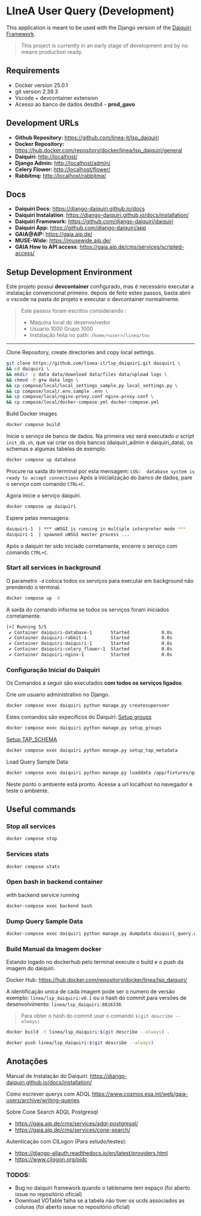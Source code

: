 # LIneA User Query (Development)

This application is meant to be used with the Django version of the [Daiquiri Framework](https://github.com/aipescience/django-daiquiri).

>This project is currently in an early stage of development and by no means production ready.

## Requirements

- Docker version 25.0.1
- git version 2.39.3
- Vscode + devcontainer extension
- Acesso ao banco de dados desdb4 - **prod_gavo**


## Development URLs

- **Github Repository:** <https://github.com/linea-it/lsp_daiquiri>
- **Docker Repository:** <https://hub.docker.com/repository/docker/linea/lsp_daiquiri/general>
- **Daiquiri:** <http://localhost/>
- **Django Admin:** <http://localhost/admin/>
- **Celery Flower:** <http://localhost/flower/>
- **Rabbitmq:** <http://localhost/rabbitmq/>


## Docs

- **Daiquiri Docs:** <https://django-daiquiri.github.io/docs>
- **Daiquiri Instalation**: <https://django-daiquiri.github.io/docs/installation/>
- **Daiquiri Framework:** <https://github.com/django-daiquiri/daiquiri>
- **Daiquiri App:** <https://github.com/django-daiquiri/app>
- **GAIA@AIP:** <https://gaia.aip.de/>
- **MUSE-Wide:** <https://musewide.aip.de/>
- **GAIA How to API access**: <https://gaia.aip.de/cms/services/scripted-access/>

## Setup Development Environment

Este projeto possui **devcontainer** configurado, mas é necessário executar a instalação convencional primeiro. depois de feito estes passos, basta abrir o vscode na pasta do projeto e executar o devcontainer normalmente.


>Este passos foram escritos considerando :
>
>- Maquina local do desenvolvedor
>- Usuario 1000 Grupo 1000
>- Instalação feita no path: `/home/<user>/linea/tno`

---

Clone Repository, create directories and copy local settings.

```bash
git clone https://github.com/linea-it/lsp_daiquiri.git daiquiri \
&& cd daiquiri \
&& mkdir -p data data/download data/files data/upload logs \
&& chmod -R g+w data logs \
&& cp compose/local/local_settings_sample.py local_settings.py \
&& cp compose/local/.env.sample .env \
&& cp compose/local/nginx-proxy.conf nginx-proxy.conf \
&& cp compose/local/docker-compose.yml docker-compose.yml 

```

Build Docker images

```bash
docker compose build
```

Inicie o serviço de banco de dados. Na primeira vez será executado o script `init_db.sh`, que vai criar os dois bancos (daiquiri_admin e daiquiri_data), os schemas e algumas tabelas de exemplo.

```bash
docker compose up database
```

Procure na saida do terminal por esta mensagem: `LOG:  database system is ready to accept connections`
Após a inicialização do banco de dados, pare o serviço com comando `CTRL+C`. 

Agora inicie o serviço daiquiri.
```bash
docker compose up daiquiri
```
Espere pelas mensagens: 
```bash
daiquiri-1  | *** uWSGI is running in multiple interpreter mode ***
daiquiri-1  | spawned uWSGI master process ...
```
Após o daiquiri ter sido iniciado corretamente, encerre o serviço com comando `CTRL+C`. 

### Start all services in background
O parametro `-d` coloca todos os serviços para executar em background não prendendo o terminal. 

```bash
docker compose up -d
```

A saida do comando informa se todos os serviços foram iniciados corretamente. 

```bash
[+] Running 5/5
 ✔ Container daiquiri-database-1       Started            0.0s  
 ✔ Container daiquiri-rabbit-1         Started            0.0s
 ✔ Container daiquiri-daiquiri-1       Started            0.0s
 ✔ Container daiquiri-celery_flower-1  Started            0.0s
 ✔ Container daiquiri-nginx-1          Started            0.0s
```


### Configuração Inicial do Daiquiri

Os Comandos a seguir são executados **com todos os serviços ligados**.

Crie um usuario administrativo no Django.
```bash
docker compose exec daiquiri python manage.py createsuperuser
```
Estes comandos são expecificos do Daiquiri:
[Setup groups](https://django-daiquiri.github.io/docs/administration/)

```bash
docker compose exec daiquiri python manage.py setup_groups
```

[Setup TAP_SCHEMA](https://django-daiquiri.github.io/docs/administration/)

```bash
docker compose exec daiquiri python manage.py setup_tap_metadata
```

Load Query Sample Data

```bash
docker compose exec daiquiri python manage.py loaddata /app/fixtures/query_samples.json
```

Neste ponto o ambiente está pronto. Acesse a url localhost no navegador e teste o ambiente.

## Useful commands

### Stop all services

```bash
docker compose stop
```

### Services stats

```bash
docker compose stats
```

### Open bash in backend container

with backend service running

```bash
docker-compose exec backend bash
```

### Dump Query Sample Data

```bash
docker-compose exec daiquiri python manage.py dumpdata daiquiri_query.example > daiquiri/fixtures/query_samples.json
```

### Build Manual da Imagem docker
Estando logado no dockerhub pelo terminal execute o build e o push da imagem do daiquiri.

Docker Hub: <https://hub.docker.com/repository/docker/linea/lsp_daiquiri/>

A identificação unica de cada imagem pode ser o numero de versão exemplo: `linea/lsp_daiquiri:v0.1` ou o hash do commit para versões de desenvolvimento: `linea/lsp_daiquiri:8816330`. 

>Para obter o hash do commit usar o comando `$(git describe --always)`

```bash
docker build -t linea/lsp_daiquiri:$(git describe --always) .

docker push linea/lsp_daiquiri:$(git describe --always)
```

## Anotações

Manual de Instalação do Daiquiri: <https://django-daiquiri.github.io/docs/installation/>

Como escrever querys com ADQL <https://www.cosmos.esa.int/web/gaia-users/archive/writing-queries>

Sobre Cone Search ADQL Postgresql

* <https://gaia.aip.de/cms/services/adql-postgresql/>
* <https://gaia.aip.de/cms/services/cone-search/>

Autenticação com CILogon (Para estudo/testes):

* <https://django-allauth.readthedocs.io/en/latest/providers.html>
* <https://www.cilogon.org/oidc>



### TODOS: 

- Bug no daiquiri framework quando o tablename tem espaço (foi aberto issue no repositório oficial)
- Download VOTable falha se a tabela não tiver os ucds associados as colunas (foi aberto issue no repositório oficial)
